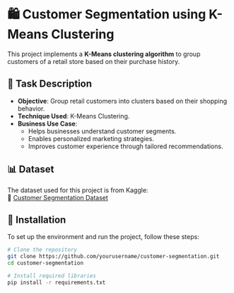 # 🛍️ Customer Segmentation using K-Means Clustering

This project implements a **K-Means clustering algorithm** to group customers of a retail store based on their purchase history.

## 📌 Task Description
- **Objective**: Group retail customers into clusters based on their shopping behavior.
- **Technique Used**: K-Means Clustering.
- **Business Use Case**:
  - Helps businesses understand customer segments.
  - Enables personalized marketing strategies.
  - Improves customer experience through tailored recommendations.

## 📊 Dataset
The dataset used for this project is from Kaggle:  
🔗 [Customer Segmentation Dataset](https://www.kaggle.com/datasets/vjchoudhary7/customer-segmentation-tutorial-in-python)

## 🚀 Installation
To set up the environment and run the project, follow these steps:

```sh
# Clone the repository
git clone https://github.com/yourusername/customer-segmentation.git
cd customer-segmentation

# Install required libraries
pip install -r requirements.txt
